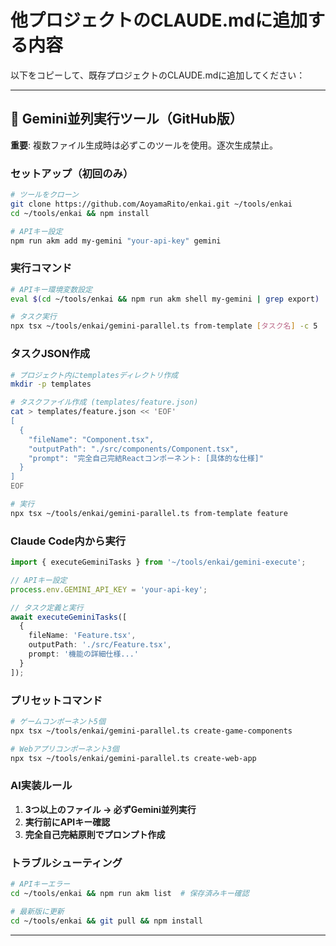 # 他プロジェクトのCLAUDE.mdに追加する内容

以下をコピーして、既存プロジェクトのCLAUDE.mdに追加してください：

---

## 🚀 Gemini並列実行ツール（GitHub版）

**重要**: 複数ファイル生成時は必ずこのツールを使用。逐次生成禁止。

### セットアップ（初回のみ）
```bash
# ツールをクローン
git clone https://github.com/AoyamaRito/enkai.git ~/tools/enkai
cd ~/tools/enkai && npm install

# APIキー設定
npm run akm add my-gemini "your-api-key" gemini
```

### 実行コマンド
```bash
# APIキー環境変数設定
eval $(cd ~/tools/enkai && npm run akm shell my-gemini | grep export)

# タスク実行
npx tsx ~/tools/enkai/gemini-parallel.ts from-template [タスク名] -c 5
```

### タスクJSON作成
```bash
# プロジェクト内にtemplatesディレクトリ作成
mkdir -p templates

# タスクファイル作成 (templates/feature.json)
cat > templates/feature.json << 'EOF'
[
  {
    "fileName": "Component.tsx",
    "outputPath": "./src/components/Component.tsx",
    "prompt": "完全自己完結Reactコンポーネント: [具体的な仕様]"
  }
]
EOF

# 実行
npx tsx ~/tools/enkai/gemini-parallel.ts from-template feature
```

### Claude Code内から実行
```typescript
import { executeGeminiTasks } from '~/tools/enkai/gemini-execute';

// APIキー設定
process.env.GEMINI_API_KEY = 'your-api-key';

// タスク定義と実行
await executeGeminiTasks([
  {
    fileName: 'Feature.tsx',
    outputPath: './src/Feature.tsx',
    prompt: '機能の詳細仕様...'
  }
]);
```

### プリセットコマンド
```bash
# ゲームコンポーネント5個
npx tsx ~/tools/enkai/gemini-parallel.ts create-game-components

# Webアプリコンポーネント3個
npx tsx ~/tools/enkai/gemini-parallel.ts create-web-app
```

### AI実装ルール
1. **3つ以上のファイル → 必ずGemini並列実行**
2. **実行前にAPIキー確認**
3. **完全自己完結原則でプロンプト作成**

### トラブルシューティング
```bash
# APIキーエラー
cd ~/tools/enkai && npm run akm list  # 保存済みキー確認

# 最新版に更新
cd ~/tools/enkai && git pull && npm install
```

---